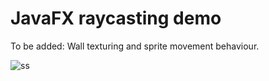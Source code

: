 # JavaFX raycasting demo
To be added: Wall texturing and sprite movement behaviour.

![ss](https://github.com/johnson4500/raycasting-demo/assets/133929633/f9c0c2cd-38c2-4a31-ad31-1fb63f3ea89c)
